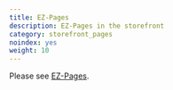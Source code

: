 ```yaml
---
title: EZ-Pages 
description: EZ-Pages in the storefront 
category: storefront_pages
noindex: yes
weight: 10
---
```


Please see [EZ-Pages](/user/ezpages/).

